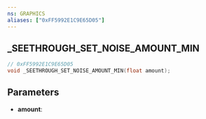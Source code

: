 ```yaml
---
ns: GRAPHICS
aliases: ["0xFF5992E1C9E65D05"]
---
```

## _SEETHROUGH_SET_NOISE_AMOUNT_MIN

```c
// 0xFF5992E1C9E65D05
void _SEETHROUGH_SET_NOISE_AMOUNT_MIN(float amount);
```


## Parameters
* **amount**: 

